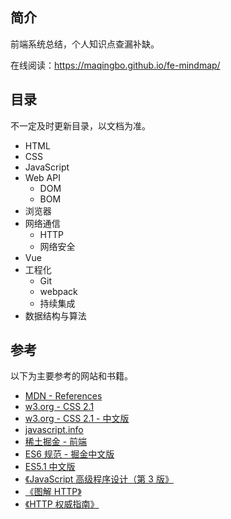 ## 简介

前端系统总结，个人知识点查漏补缺。

在线阅读：https://maqingbo.github.io/fe-mindmap/

## 目录

不一定及时更新目录，以文档为准。

- HTML
- CSS
- JavaScript
- Web API
  - DOM
  - BOM
- 浏览器
- 网络通信
  - HTTP
  - 网络安全
- Vue
- 工程化
  - Git
  - webpack
  - 持续集成
- 数据结构与算法

## 参考

以下为主要参考的网站和书籍。

- [MDN - References](https://developer.mozilla.org/zh-CN/docs/Web)
- [w3.org - CSS 2.1](https://www.w3.org/TR/CSS/)
- [w3.org - CSS 2.1 - 中文版](http://www.ayqy.net/doc/css2-1/cover.html)
- [javascript.info](https://zh.javascript.info/)
- [稀土掘金 - 前端](https://juejin.cn/frontend)
- [ES6 规范 - 掘金中文版](https://ecma262.docschina.org/)
- [ES5.1 中文版](https://yanhaijing.com/es5/#0)
- [《JavaScript 高级程序设计（第 3 版》](https://book.douban.com/subject/10546125/)
- [《图解 HTTP》](https://book.douban.com/subject/25863515/)
- [《HTTP 权威指南》](https://book.douban.com/subject/10746113/)
